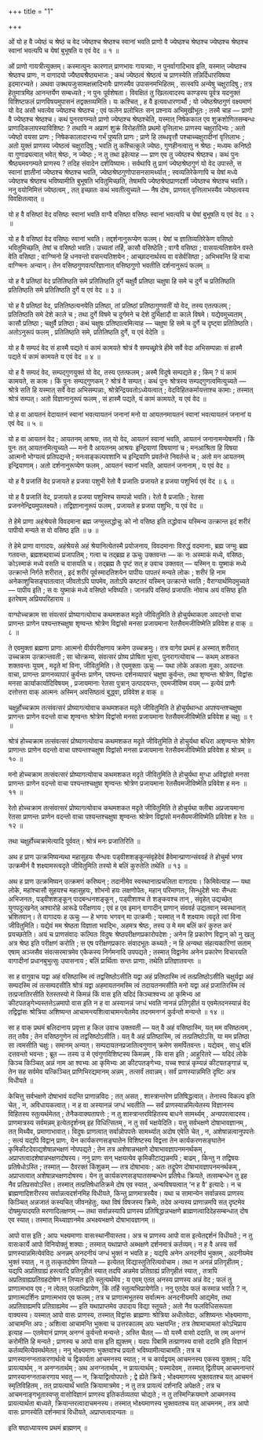 +++
title = "1"

+++

ओं यो ह वै ज्येष्ठं च श्रेष्ठं च वेद ज्येष्ठश्च श्रेष्ठश्च स्वानां भवति प्राणो वै ज्येष्ठश्च श्रेष्ठश्च ज्येष्ठश्च श्रेष्ठश्च स्वानां भवत्यपि च येषां बुभूषति य एवं वेद ॥ १ ॥

ओं प्राणो गायत्रीत्युक्तम्। कस्मात्पुनः कारणात् प्राणभावः गायत्र्याः, न पुनर्वागादिभाव इति, यस्मात् ज्येष्ठश्च श्रेष्ठश्च प्राणः, न वागादयो ज्यैष्ठ्यश्रैष्ठ्यभाजः ; कथं ज्येष्ठत्वं श्रेष्ठत्वं च प्राणस्येति तन्निर्दिधारयिषया इदमारभ्यते। अथवा उक्थयजुःसामक्षत्त्रादिभावैः प्राणस्यैव उपासनमभिहितम् , सत्स्वपि अन्येषु चक्षुरादिषु ; तत्र हेतुमात्रमिह आनन्तर्येण सम्बध्यते ; न पुनः पूर्वशेषता। विवक्षितं तु खिलत्वादस्य काण्डस्य पूर्वत्र यदनुक्तं विशिष्टफलं प्राणविषयमुपासनं तद्वक्तव्यमिति। यः कश्चित् , ह वै इत्यवधारणार्थौ ; यो ज्येष्ठश्रेष्ठगुणं वक्ष्यमाणं यो वेद असौ भवत्येव ज्येष्ठश्च श्रेष्ठश्च ; एवं फलेन प्रलोभितः सन् प्रश्नाय अभिमुखीभूतः ; तस्मै चाह — प्राणो वै ज्येष्ठश्च श्रेष्ठश्च। कथं पुनरवगम्यते प्राणो ज्येष्ठश्च श्रेष्ठश्चेति, यस्मात् निषेककाल एव शुक्रशोणितसम्बन्धः प्राणादिकलापस्याविशिष्टः ? तथापि न अप्राणं शुक्रं विरोहतीति प्रथमो वृत्तिलाभः प्राणस्य चक्षुरादिभ्यः ; अतो ज्येष्ठो वयसा प्राणः ; निषेककालादारभ्य गर्भं पुष्यति प्राणः ; प्राणे हि लब्धवृत्तौ पश्चाच्चक्षुरादीनां वृत्तिलाभः ; अतो युक्तं प्राणस्य ज्येष्ठत्वं चक्षुरादिषु ; भवति तु कश्चित्कुले ज्येष्ठः, गुणहीनत्वात्तु न श्रेष्ठः ; मध्यमः कनिष्ठो वा गुणाढ्यत्वात् भवेत् श्रेष्ठः, न ज्येष्ठः ; न तु तथा इहेत्याह — प्राण एव तु ज्येष्ठश्च श्रेष्ठश्च। कथं पुनः श्रैष्ठ्यमवगम्यते प्राणस्य ? तदिह संवादेन दर्शयिष्यामः। सर्वथापि तु प्राणं ज्येष्ठश्रेष्ठगुणं यो वेद उपास्ते, स स्वानां ज्ञातीनां ज्येष्ठश्च श्रेष्ठश्च भवति, ज्येष्ठश्रेष्ठगुणोपासनसामर्थ्यात् ; स्वव्यतिरेकेणापि च येषां मध्ये ज्येष्ठश्च श्रेष्ठश्च भविष्यामीति बुभूषति भवितुमिच्छति, तेषामपि ज्येष्ठश्रेष्ठप्राणदर्शी ज्येष्ठश्च श्रेष्ठश्च भवति। ननु वयोनिमित्तं ज्येष्ठत्वम् , तत् इच्छातः कथं भवतीत्युच्यते — नैष दोषः, प्राणवत् वृत्तिलाभस्यैव ज्येष्ठत्वस्य विवक्षितत्वात् ॥

यो ह वै वसिष्ठां वेद वसिष्ठः स्वानां भवति वाग्वै वसिष्ठा वसिष्ठः स्वानां भवत्यपि च येषां बुभूषति य एवं वेद ॥ २ ॥

यो ह वै वसिष्ठां वेद वसिष्ठः स्वानां भवति। तद्दर्शनानुरूप्येण फलम्। येषां च ज्ञातिव्यतिरेकेण वसिष्ठो भवितुमिच्छति, तेषां च वसिष्ठो भवति। उच्यतां तर्हि, कासौ वसिष्ठेति ; वाग्वै वसिष्ठा ; वासयत्यतिशयेन वस्ते वेति वसिष्ठा ; वाग्ग्मिनो हि धनवन्तो वसन्त्यतिशयेन ; आच्छादनार्थस्य वा वसेर्वसिष्ठा ; अभिभवन्ति हि वाचा वाग्ग्मिनः अन्यान्। तेन वसिष्ठगुणवत्परिज्ञानात् वसिष्ठगुणो भवतीति दर्शनानुरूपं फलम् ॥

यो ह वै प्रतिष्ठां वेद प्रतितिष्ठति समे प्रतितिष्ठति दुर्गे चक्षुर्वै प्रतिष्ठा चक्षुषा हि समे च दुर्गे च प्रतितिष्ठति प्रतितिष्ठति समे प्रतितिष्ठति दुर्गे य एवं वेद ॥ ३ ॥

यो ह वै प्रतिष्ठां वेद, प्रतितिष्ठत्यनयेति प्रतिष्ठा, तां प्रतिष्ठां प्रतिष्ठागुणवतीं यो वेद, तस्य एतत्फलम् ; प्रतितिष्ठति समे देशे काले च ; तथा दुर्गे विषमे च दुर्गमने च देशे दुर्भिक्षादौ वा काले विषमे। यद्येवमुच्यताम् , कासौ प्रतिष्ठा ; चक्षुर्वै प्रतिष्ठा ; कथं चक्षुषः प्रतिष्ठात्वमित्याह — चक्षुषा हि समे च दुर्गे च दृष्ट्वा प्रतितिष्ठति। अतोऽनुरूपं फलम् , प्रतितिष्ठति समे, प्रतितिष्ठति दुर्गे, य एवं वेदेति ॥

यो ह वै सम्पदं वेद सं हास्मै पद्यते यं कामं कामयते श्रोत्रं वै सम्पच्छ्रोत्रे हीमे सर्वे वेदा अभिसम्पन्नाः सं हास्मै पद्यते यं कामं कामयते य एवं वेद ॥ ४ ॥

यो ह वै सम्पदं वेद, सम्पद्गुणयुक्तं यो वेद, तस्य एतत्फलम् ; अस्मै विदुषे सम्पद्यते ह ; किम् ? यं कामं कामयते, स कामः। किं पुनः सम्पद्गुणकम् ? श्रोत्रं वै सम्पत्। कथं पुनः श्रोत्रस्य सम्पद्गुणत्वमित्युच्यते — श्रोत्रे सति हि यस्मात् सर्वे वेदा अभिसम्पन्नाः, श्रोत्रेन्द्रियवतोऽध्येयत्वात् ; वेदविहितकर्मायत्ताश्च कामाः ; तस्मात् श्रोत्रं सम्पत्। अतो विज्ञानानुरूपं फलम् , सं हास्मै पद्यते, यं कामं कामयते, य एवं वेद ॥

यो ह वा आयतनं वेदायतनं स्वानां भवत्यायतनं जनानां मनो वा आयतनमायतनं स्वानां भवत्यायतनं जनानां य एवं वेद ॥ ५ ॥

यो ह वा आयतनं वेद ; आयतनम् आश्रयः, तत् यो वेद, आयतनं स्वानां भवति, आयतनं जनानामन्येषामपि। किं पुनः तत् आयतनमित्युच्यते — मनो वै आयतनम् आश्रयः इन्द्रियाणां विषयाणां च ; मनआश्रिता हि विषया आत्मनो भोग्यत्वं प्रतिपद्यन्ते ; मनःसङ्कल्पवशानि च इन्द्रियाणि प्रवर्तन्ते निवर्तन्ते च ; अतो मन आयतनम् इन्द्रियाणाम्। अतो दर्शनानुरूप्येण फलम् , आयतनं स्वानां भवति, आयतनं जनानाम् , य एवं वेद ॥

यो ह वै प्रजातिं वेद प्रजायते ह प्रजया पशुभी रेतो वै प्रजातिः प्रजायते ह प्रजया पशुभिर्य एवं वेद ॥ ६ ॥

यो ह वै प्रजातिं वेद, प्रजायते ह प्रजया पशुभिश्च सम्पन्नो भवति। रेतो वै प्रजातिः ; रेतसा प्रजननेन्द्रियमुपलक्ष्यते। तद्विज्ञानानुरूपं फलम् , प्रजायते ह प्रजया पशुभिः, य एवं वेद ॥

ते हेमे प्राणा अहंश्रेयसे विवदमाना ब्रह्म जग्मुस्तद्धोचुः को नो वसिष्ठ इति तद्धोवाच यस्मिन्व उत्क्रान्त इदं शरीरं पापीयो मन्यते स वो वसिष्ठ इति ॥ ७ ॥

ते हेमे प्राणा वागादयः, अहंश्रेयसे अहं श्रेयानित्येतस्मै प्रयोजनाय, विवदमानाः विरुद्धं वदमानाः, ब्रह्म जग्मुः ब्रह्म गतवन्तः, ब्रह्मशब्दवाच्यं प्रजापतिम् ; गत्वा च तद्ब्रह्म ह ऊचुः उक्तवन्तः — कः नः अस्माकं मध्ये, वसिष्ठः, कोऽस्माकं मध्ये वसति च वासयति च। तद्ब्रह्म तैः पृष्टं सत् ह उवाच उक्तवत् — यस्मिन् वः युष्माकं मध्ये उत्क्रान्ते निर्गते शरीरात् , इदं शरीरं पूर्वस्मादतिशयेन पापीयः पापतरं मन्यते लोकः ; शरीरं हि नाम अनेकाशुचिसङ्घातत्वात् जीवतोऽपि पापमेव, ततोऽपि कष्टतरं यस्मिन् उत्क्रान्ते भवति ; वैराग्यार्थमिदमुच्यते — पापीय इति ; स वः युष्माकं मध्ये वसिष्ठो भविष्यति। जानन्नपि वसिष्ठं प्रजापतिः नोवाच अयं वसिष्ठ इति इतरेषाम् अप्रियपरिहाराय ॥

वाग्घोच्चक्राम सा संवत्सरं प्रोष्यागत्योवाच कथमशकत मदृते जीवितुमिति ते होचुर्यथाकला अवदन्तो वाचा प्राणन्तः प्राणेन पश्यन्तश्चक्षुषा शृण्वन्तः श्रोत्रेण विद्वांसो मनसा प्रजायमाना रेतसैवमजीविष्मेति प्रविवेश ह वाक् ॥ ८ ॥

ते एवमुक्ता ब्रह्मणा प्राणाः आत्मनो वीर्यपरीक्षणाय क्रमेण उच्चक्रमुः। तत्र वागेव प्रथमं ह अस्मात् शरीरात् उच्चक्राम उत्क्रान्तवती ; सा चोत्क्रम्य, संवत्सरं प्रोष्य प्रोषिता भूत्वा, पुनरागत्योवाच — कथम् अशकत शक्तवन्तः यूयम् , मदृते मां विना, जीवितुमिति। ते एवमुक्ताः ऊचुः — यथा लोके अकलाः मूकाः, अवदन्तः वाचा, प्राणन्तः प्राणनव्यापारं कुर्वन्तः प्राणेन, पश्यन्तः दर्शनव्यापारं चक्षुषा कुर्वन्तः, तथा शृण्वन्तः श्रोत्रेण, विद्वांसः मनसा कार्याकार्यादिविषयम् , प्रजायमानाः रेतसा पुत्रान् उत्पादयन्तः, एवमजीविष्म वयम् — इत्येवं प्राणैः दत्तोत्तरा वाक् आत्मनः अस्मिन् अवसिष्ठत्वं बुद्ध्वा, प्रविवेश ह वाक् ॥

चक्षुर्होच्चक्राम तत्संवत्सरं प्रोष्यागत्योवाच कथमशकत मदृते जीवितुमिति ते होचुर्यथान्धा अपश्यन्तश्चक्षुषा प्राणन्तः प्राणेन वदन्तो वाचा शृण्वन्तः श्रोत्रेण विद्वांसो मनसा प्रजायमाना रेतसैवमजीविष्मेति प्रविवेश ह चक्षुः ॥ ९ ॥

श्रोत्रं होच्चक्राम तत्संवत्सरं प्रोष्यागत्योवाच कथमशकत मदृते जीवितुमिति ते होचुर्यथा बधिरा अशृण्वन्तः श्रोत्रेण प्राणान्तः प्राणेन वदन्तो वाचा पश्यन्तश्चक्षुषा विद्वांसो मनसा प्रजायमाना रेतसैवमजीविष्मेति प्रविवेश ह श्रोत्रम् ॥ १० ॥

मनो होच्चक्राम तत्संवत्सरं प्रोष्यागत्योवाच कथमशकत मदृते जीवितुमिति ते होचुर्यथा मुग्धा अविद्वांसो मनसा प्राणन्तः प्राणेन वदन्तो वाचा पश्यन्तश्चक्षुषा शृण्वन्तः श्रोत्रेण प्रजायमाना रेतसैवमजीविष्मेति प्रविवेश ह मनः ॥ ११ ॥

रेतो होच्चक्राम तत्संवत्सरं प्रोष्यागत्योवाच कथमशकत मदृते जीवितुमिति ते होचुर्यथा क्लीबा अप्रजायमाना रेतसा प्राणन्तः प्राणेन वदन्तो वाचा पश्यन्तश्चक्षुषा शृण्वन्तः श्रोत्रेण विद्वांसो मनसैवमजीविष्मेति प्रविवेश ह रेतः ॥ १२ ॥

तथा चक्षुर्होच्चक्रामेत्यादि पूर्ववत्। श्रोत्रं मनः प्रजातिरिति ॥

अथ ह प्राण उत्क्रमिष्यन्यथा महासुहयः सैन्धवः पड्वीशशङ्कून्संवृहेदेवं हैवेमान्प्राणान्संववर्ह ते होचुर्मा भगव उत्क्रमीर्न वै शक्ष्यामस्त्वदृते जीवितुमिति तस्यो मे बलिं कुरुतेति तथेति ॥ १३ ॥

अथ ह प्राण उत्क्रमिष्यन् उत्क्रमणं करिष्यन् ; तदानीमेव स्वस्थानात्प्रचलिता वागादयः। किमिवेत्याह — यथा लोके, महांश्चासौ सुहयश्च महासुहयः, शोभनो हयः लक्षणोपेतः, महान् परिमाणतः, सिन्धुदेशे भवः सैन्धवः अभिजनतः, पड्वीशशङ्कून् पादबन्धनशङ्कून् , पड्वीशाश्च ते शङ्कवश्च तान् , संवृहेत् उद्यच्छेत् युगपदुत्खनेत् अश्वारोहे आरूढे परीक्षणाय ; एवं ह एव इमान् वागादीन् प्राणान् संववर्ह उद्यतवान् स्वस्थानात् भ्रंशितवान्। ते वागादयः ह ऊचुः — हे भगवः भगवन् मा उत्क्रमीः ; यस्मात् न वै शक्ष्यामः त्वदृते त्वां विना जीवितुमिति। यद्येवं मम श्रेष्ठता विज्ञाता भवद्भिः, अहमत्र श्रेष्ठः, तस्य उ मे मम बलिं करं कुरुत करं प्रयच्छतेति। अयं च प्राणसंवादः कल्पितः विदुषः श्रेष्ठपरीक्षणप्रकारोपदेशः ; अनेन हि प्रकारेण विद्वान् को नु खलु अत्र श्रेष्ठ इति परीक्षणं करोति ; स एष परीक्षणप्रकारः संवादभूतः कथ्यते ; न हि अन्यथा संहत्यकारिणां सताम् एषाम् अञ्जसैव संवत्सरमात्रमेव एकैकस्य निर्गमनादि उपपद्यते ; तस्मात् विद्वानेव अनेन प्रकारेण विचारयति वागादीनां प्रधानबुभुत्सुः उपासनाय ; बलिं प्रार्थिताः सन्तः प्राणाः, तथेति प्रतिज्ञातवन्तः ॥

सा ह वागुवाच यद्वा अहं वसिष्ठास्मि त्वं तद्वसिष्ठोऽसीति यद्वा अहं प्रतिष्ठास्मि त्वं तत्प्रतिष्ठोऽसीति चक्षुर्यद्वा अहं सम्पदस्मि त्वं तत्सम्पदसीति श्रोत्रं यद्वा अहमायतनमस्मि त्वं तदायतनमसीति मनो यद्वा अहं प्रजातिरस्मि त्वं तत्प्रजातिरसीति रेतस्तस्यो मे किमन्नं किं वास इति यदिदं किञ्चाश्वभ्य आ कृमिभ्य आ कीटपतङ्गेभ्यस्तत्तेऽन्नमापो वास इति न ह वा अस्यानन्नं जग्धं भवति नानन्नं प्रतिगृहीतं य एवमेतदनस्यान्नं वेद तद्विद्वांसः श्रोत्रिया अशिष्यन्त आचामन्त्यशित्वाचामन्त्येतमेव तदनमनग्नं कुर्वन्तो मन्यन्ते ॥ १४ ॥

सा ह वाक् प्रथमं बलिदानाय प्रवृत्ता ह किल उवाच उक्तवती — यत् वै अहं वसिष्ठास्मि, यत् मम वसिष्ठत्वम् , तत् तवैव ; तेन वसिष्ठगुणेन त्वं तद्वसिष्ठोऽसीति। यत् वै अहं प्रतिष्ठास्मि, त्वं तत्प्रतिष्ठोऽसि, या मम प्रतिष्ठा सा त्वमसीति चक्षुः। समानम् अन्यत्। सम्पदायतनप्रजातित्वगुणान् क्रमेण समर्पितवन्तः। यद्येवम् , साधु बलिं दत्तवन्तो भवन्तः ; ब्रूत — तस्य उ मे एवंगुणविशिष्टस्य किमन्नम् , किं वास इति ; आहुरितरे — यदिदं लोके किञ्च किञ्चित् अन्नं नाम आ श्वभ्यः आ कृमिभ्यः आ कीटपतङ्गेभ्यः, यच्च श्वान्नं कृम्यन्नं कीटपतङ्गान्नं च, तेन सह सर्वमेव यत्किञ्चित् प्राणिभिरद्यमानम् अन्नम् , तत्सर्वं तवान्नम्। सर्वं प्राणस्यान्नमिति दृष्टिः अत्र विधीयते ॥

केचित्तु सर्वभक्षणे दोषाभावं वदन्ति प्राणान्नविदः ; तत् असत् , शास्त्रान्तरेण प्रतिषिद्धत्वात्। तेनास्य विकल्प इति चेत् , न, अविधायकत्वात्। न ह वा अस्यानन्नं जग्धं भवतीति — सर्वं प्राणस्यान्नमित्येतस्य विज्ञानस्य विहितस्य स्तुत्यर्थमेतत् ; तेनैकवाक्यतापत्तेः ; न तु शास्त्रान्तरविहितस्य बाधने सामर्थ्यम् , अन्यपरत्वादस्य। प्राणमात्रस्य सर्वमन्नम् इत्येतदृर्शनम् इह विधित्सितम् , न तु सर्वं भक्षयेदिति। यत्तु सर्वभक्षणे दोषाभावज्ञानम् , तत् मिथ्यैव, प्रमाणाभावात्। विदुषः प्राणत्वात् सर्वान्नोपपत्तेः सामर्थ्यात् अदोष एवेति चेत् , न, अशेषान्नत्वानुपपत्तेः ; सत्यं यद्यपि विद्वान् प्राणः, येन कार्यकरणसङ्घातेन विशिष्टस्य विद्वत्ता तेन कार्यकरणसङ्घातेन कृमिकीटदेवाद्यशेषान्नभक्षणं नोपपद्यते ; तेन तत्र अशेषान्नभक्षणे दोषाभावज्ञापनमनर्थकम् , अप्राप्तत्वादशेषान्नभक्षणदोषस्य। ननु प्राणः सन् भक्षयत्येव कृमिकीटाद्यन्नमपि ; बाढम् , किन्तु न तद्विषयः प्रतिषेधोऽस्ति ; तस्मात् — दैवरक्तं किंशुकम् — तत्र दोषाभावः ; अतः तद्रूपेण दोषाभावज्ञापनमनर्थकम् , अप्राप्तत्वात् अशेषान्नभक्षणदोषस्य। येन तु कार्यकरणसङ्घातसम्बन्धेन प्रतिषेधः क्रियते, तत्सम्बन्धेन तु इह नैव प्रतिप्रसवोऽस्ति। तस्मात् तत्प्रतिषेधातिक्रमे दोष एव स्यात् , अन्यविषयत्वात् ‘न ह वै’ इत्यादेः। न च ब्राह्मणादिशरीरस्य सर्वान्नत्वदर्शनमिह विधीयते, किन्तु प्राणमात्रस्यैव। यथा च सामान्येन सर्वान्नस्य प्राणस्य किञ्चित् अन्नजातं कस्यचित् जीवनहेतुः, यथा विषं विषजस्य क्रिमेः, तदेव अन्यस्य प्राणान्नमपि सत् दृष्टमेव दोषमुत्पादयति मरणादिलक्षणम् — तथा सर्वान्नस्यापि प्राणस्य प्रतिषिद्धान्नभक्षणे ब्राह्मणत्वादिदेहसम्बन्धात् दोष एव स्यात्। तस्मात् मिथ्याज्ञानमेव अभक्ष्यभक्षणे दोषाभावज्ञानम् ॥

आपो वास इति ; आपः भक्ष्यमाणाः वासःस्थानीयास्तव। अत्र च प्राणस्य आपो वास इत्येतद्दर्शनं विधीयते ; न तु वासःकार्ये आपो विनियोक्तुं शक्याः ; तस्मात् यथाप्राप्ते अब्भक्षणे दर्शनमात्रं कर्तव्यम्। न ह वै अस्य सर्वं प्राणस्यान्नमित्येवंविदः अनन्नम् अनदनीयं जग्धं भुक्तं न भवति ह ; यद्यपि अनेन अनदनीयं भुक्तम् , अदनीयमेव भुक्तं स्यात् , न तु तत्कृतदोषेण लिप्यते — इत्येतत् विद्यास्तुतिरित्यवोचाम। तथा न अनन्नं प्रतिगृहीतम् ; यद्यपि अप्रतिग्राह्यं हस्त्यादि प्रतिगृहीतं स्यात् तदपि अन्नमेव प्रतिग्राह्यं प्रतिगृहीतं स्यात् , तत्रापि अप्रतिग्राह्यप्रतिग्रहदोषेण न लिप्यत इति स्तुत्यर्थमेव ; य एवम् एतत् अनस्य प्राणस्य अन्नं वेद ; फलं तु प्राणात्मभाव एव ; न त्वेतत् फलाभिप्रायेण, किं तर्हि स्तुत्यभिप्रायेणेति। ननु एतदेव फलं कस्मान्न भवति ? न, प्राणात्मदर्शिनः प्राणात्मभाव एव फलम् ; तत्र च प्राणात्मभूतस्य सर्वात्मनः अनदनीयमपि आद्यमेव, तथा अप्रतिग्राह्यमपि प्रतिग्राह्यमेव — इति यथाप्राप्तमेव उपादाय विद्या स्तूयते ; अतो नैव फलविधिसरूपता वाक्यस्य। यस्मात् आपो वासः प्राणस्य, तस्मात् विद्वांसः ब्राह्मणाः श्रोत्रिया अधीतवेदाः, अशिष्यन्तः भोक्ष्यमाणाः, आचामन्ति अपः ; अशित्वा आचामन्ति भुक्त्वा च उत्तरकालम् अपः भक्षयन्ति ; तत्र तेषामाचामतां कोऽभिप्राय इत्याह — एतमेवानं प्राणम् अनग्नं कुर्वन्तो मन्यन्ते ; अस्ति चैतत् — यो यस्मै वासो ददाति, स तम् अनग्नं करोमीति हि मन्यते ; प्राणस्य च आपो वास इति ह्युक्तम्। यदपः पिबामि तत्प्राणस्य वासो ददामि इति विज्ञानं कर्तव्यमित्येवमर्थमेतत्। ननु भोक्ष्यमाणः भुक्तवांश्च प्रयतो भविष्यामीत्याचामति ; तत्र च प्राणस्यानग्नताकरणार्थत्वे च द्विकार्यता आचमनस्य स्यात् ; न च कार्यद्वयम् आचमनस्य एकस्य युक्तम् ; यदि प्रायत्यार्थम् , न अनग्नतार्थम् ; अथ अनग्नतार्थम् , न प्रायत्यार्थम् ; यस्मादेवम् , तस्मात् द्वितीयम् आचमनान्तरं प्राणस्यानग्नताकरणाय भवतु — न, क्रियाद्वित्वोपपत्तेः ; द्वे ह्येते क्रिये ; भोक्ष्यमाणस्य भुक्तवतश्च यत् आचमनं स्मृतिविहितम् , तत् प्रायत्यार्थं भवति क्रियामात्रमेव ; न तु तत्र प्रायत्यं दर्शनादि अपेक्षते ; तत्र च आचमनाङ्गभूतास्वप्सु वासोविज्ञानं प्राणस्य इतिकर्तव्यतया चोद्यते ; न तु तस्मिन्क्रियमाणे आचमनस्य प्रायत्यार्थता बाध्यते, क्रियान्तरत्वादाचमनस्य। तस्मात् भोक्ष्यमाणस्य भुक्तवतश्च यत् आचमनम् , तत्र आपो वासः प्राणस्येति दर्शनमात्रं विधीयते, अप्राप्तत्वादन्यतः ॥

इति षष्ठाध्यायस्य प्रथमं ब्राह्मणम् ॥

